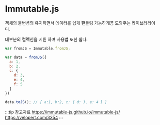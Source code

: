 # Immutable.js

객체의 불변셩의 유지하면서 데이터를 쉽게 핸들링 가능하게끔 도와주는 라이브러리이다.

대부분의 컬렉션을 지원 하며 사용법 또한 쉽다.

```javascript
var fromJS = Immutable.fromJS;

var data = fromJS({
  a: 1,
  b: 2,
  c: {
    d: 3,
    e: 4,
    f: 5
  }
})
```

```javascript
data.toJS(); // { a:1, b:2, c: { d: 3, e: 4 } }
```

:::tip 참고자료
<https://immutable-js.github.io/immutable-js/>  
<https://velopert.com/3354>
:::
